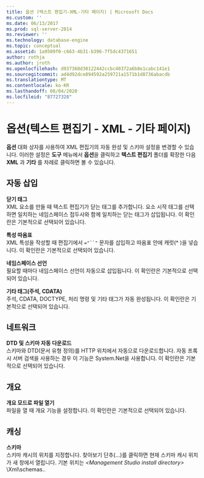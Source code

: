 ```yaml
---
title: 옵션 (텍스트 편집기-XML-기타 페이지) | Microsoft Docs
ms.custom: ''
ms.date: 06/13/2017
ms.prod: sql-server-2014
ms.reviewer: ''
ms.technology: database-engine
ms.topic: conceptual
ms.assetid: 1a9509f0-c663-4b31-b396-7f5dc4371651
author: rothja
ms.author: jroth
ms.openlocfilehash: d937368d30122442ccbc40372a6b8e1cabc141e1
ms.sourcegitcommit: ad4d92dce894592a259721a1571b1d8736abacdb
ms.translationtype: MT
ms.contentlocale: ko-KR
ms.lasthandoff: 08/04/2020
ms.locfileid: "87727328"
---
```

# <a name="options-text-editor---xml---miscellaneous-page"></a>옵션(텍스트 편집기 - XML - 기타 페이지)

**옵션** 대화 상자를 사용하여 XML 편집기의 자동 완성 및 스키마 설정을 변경할 수 있습니다. 이러한 설정은 **도구** 메뉴에서 **옵션**을 클릭하고 **텍스트 편집기** 폴더를 확장한 다음 **XML** 과 **기타** 를 차례로 클릭하면 볼 수 있습니다.  
  
## <a name="auto-insert"></a>자동 삽입  
 **닫기 태그**  
 XML 요소를 만들 때 텍스트 편집기가 닫는 태그를 추가합니다. 요소 시작 태그를 선택하면 일치하는 네임스페이스 접두사와 함께 일치하는 닫는 태그가 삽입됩니다. 이 확인란은 기본적으로 선택되어 있습니다.  
  
 **특성 따옴표**  
 XML 특성을 작성할 때 편집기에서 `="``"` 문자를 삽입하고 따옴표 안에 캐럿(**^** )을 넣습니다. 이 확인란은 기본적으로 선택되어 있습니다.  
  
 **네임스페이스 선언**  
 필요할 때마다 네임스페이스 선언이 자동으로 삽입됩니다. 이 확인란은 기본적으로 선택되어 있습니다.  
  
 **기타 태그(주석, CDATA)**  
 주석, CDATA, DOCTYPE, 처리 명령 및 기타 태그가 자동 완성됩니다. 이 확인란은 기본적으로 선택되어 있습니다.  
  
## <a name="network"></a>네트워크  
 **DTD 및 스키마 자동 다운로드**  
 스키마와 DTD(문서 유형 정의)를 HTTP 위치에서 자동으로 다운로드합니다. 자동 프록시 서버 검색을 사용하는 경우 이 기능은 System.Net을 사용합니다. 이 확인란은 기본적으로 선택되어 있습니다.  
  
## <a name="outlining"></a>개요  
 **개요 모드로 파일 열기**  
 파일을 열 때 개요 기능을 설정합니다. 이 확인란은 기본적으로 선택되어 있습니다.  
  
## <a name="caching"></a>캐싱  
 **스키마**  
 스키마 캐시의 위치를 지정합니다. 찾아보기 단추(...)를 클릭하면 현재 스키마 캐시 위치가 새 창에서 열립니다. 기본 위치는 *\<Management Studio install directory>* \Xml\schemas..  
